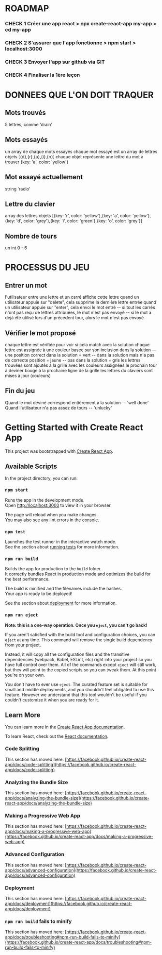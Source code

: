 # ROADMAP
### CHECK 1 Créer une app react > npx create-react-app my-app > cd my-app
### CHECK 2 S'assurer que l'app fonctionne > npm start > localhost:3000
### CHECK 3 Envoyer l'app sur github via GIT
### CHECK 4 Finaliser la 1ère leçon

# DONNEES QUE L'ON DOIT TRAQUER
## Mots trouvés
5 lettres, comme 'drain'

## Mots essayés
un array de chaque mots essayés
chaque mot essayé est un array de lettres objets [{d},{r},{a},{i},{n}]
chaque objet représente une lettre du mot à trouver {key: 'a', color: 'yellow'}

## Mot essayé actuellement
string 'radio'

## Lettre du clavier
array des lettres objets [{key: 'r', color: 'yellow'},{key: 'a', color: 'yellow'},{key: 'd', color: 'grey'},{key: 'i', color: 'green'},{key: 'o', color: 'grey'}]

## Nombre de tours
un int 0 - 6


# PROCESSUS DU JEU
## Entrer un mot
l'utilisateur entre une lettre et un carré affiche cette lettre
quand un utilisateur appuie sur "delete", cela supprime la dernière lettre entrée
quand un utilisateur appuie sur "enter", cela envoi le mot entré
-- si tout les carrés n'ont pas reçu de lettres attribuées, le mot n'est pas envoyé
-- si le mot a déjà été utilisé lors d'un précédent tour, alors le mot n'est pas envoyé

## Vérifier le mot proposé
chaque lettre est vérifiée pour voir si cela match avec la solution
chaque lettre est assignée à une couleur basée sur son inclusion dans la solution
-- une position correct dans la solution = vert
-- dans la solution mais n'a pas de correcte position = jaune
-- pas dans la solution = gris
les lettres trouvées sont ajoutés à la grille avec les couleurs assignées
le prochain tour à deviner bouge à la prochaine ligne de la grille
les lettres du claviers sont mises à jour (couleurs)

## Fin du jeu
Quand le mot deviné correspond entièrement à la solution
-- 'well done'
Quand l'utilisateur n'a pas assez de tours
-- 'unlucky'

# Getting Started with Create React App

This project was bootstrapped with [Create React App](https://github.com/facebook/create-react-app).

## Available Scripts

In the project directory, you can run:

### `npm start`

Runs the app in the development mode.\
Open [http://localhost:3000](http://localhost:3000) to view it in your browser.

The page will reload when you make changes.\
You may also see any lint errors in the console.

### `npm test`

Launches the test runner in the interactive watch mode.\
See the section about [running tests](https://facebook.github.io/create-react-app/docs/running-tests) for more information.

### `npm run build`

Builds the app for production to the `build` folder.\
It correctly bundles React in production mode and optimizes the build for the best performance.

The build is minified and the filenames include the hashes.\
Your app is ready to be deployed!

See the section about [deployment](https://facebook.github.io/create-react-app/docs/deployment) for more information.

### `npm run eject`

**Note: this is a one-way operation. Once you `eject`, you can't go back!**

If you aren't satisfied with the build tool and configuration choices, you can `eject` at any time. This command will remove the single build dependency from your project.

Instead, it will copy all the configuration files and the transitive dependencies (webpack, Babel, ESLint, etc) right into your project so you have full control over them. All of the commands except `eject` will still work, but they will point to the copied scripts so you can tweak them. At this point you're on your own.

You don't have to ever use `eject`. The curated feature set is suitable for small and middle deployments, and you shouldn't feel obligated to use this feature. However we understand that this tool wouldn't be useful if you couldn't customize it when you are ready for it.

## Learn More

You can learn more in the [Create React App documentation](https://facebook.github.io/create-react-app/docs/getting-started).

To learn React, check out the [React documentation](https://reactjs.org/).

### Code Splitting

This section has moved here: [https://facebook.github.io/create-react-app/docs/code-splitting](https://facebook.github.io/create-react-app/docs/code-splitting)

### Analyzing the Bundle Size

This section has moved here: [https://facebook.github.io/create-react-app/docs/analyzing-the-bundle-size](https://facebook.github.io/create-react-app/docs/analyzing-the-bundle-size)

### Making a Progressive Web App

This section has moved here: [https://facebook.github.io/create-react-app/docs/making-a-progressive-web-app](https://facebook.github.io/create-react-app/docs/making-a-progressive-web-app)

### Advanced Configuration

This section has moved here: [https://facebook.github.io/create-react-app/docs/advanced-configuration](https://facebook.github.io/create-react-app/docs/advanced-configuration)

### Deployment

This section has moved here: [https://facebook.github.io/create-react-app/docs/deployment](https://facebook.github.io/create-react-app/docs/deployment)

### `npm run build` fails to minify

This section has moved here: [https://facebook.github.io/create-react-app/docs/troubleshooting#npm-run-build-fails-to-minify](https://facebook.github.io/create-react-app/docs/troubleshooting#npm-run-build-fails-to-minify)
